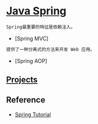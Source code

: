 # [Java Spring](https://spring.io)
```md
Spring最重要的特征是依赖注入。
```
* [Spring MVC]
```md
提供了一种分离式的方法来开发 Web 应用。
```
* [Spring AOP]

## [Projects](project/README.md)

## Reference
* [Spring Tutorial](https://howtodoinjava.com/spring-boot-tutorials/)